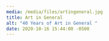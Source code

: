 ```yaml
---
media: /media/files/artingeneral.jpg
title: Art in General
alt: "40 Years of Art in General "
date: 2020-10-16 15:44:00 -0500
---
```

